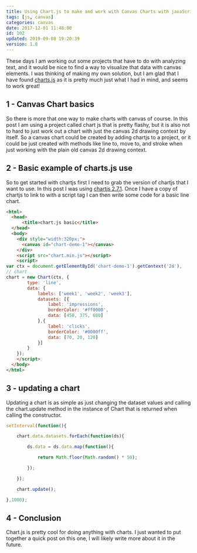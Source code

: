 ```yaml
---
title: Using Chart.js to make and work with Canvas Charts with javaScript
tags: [js, canvas]
categories: canvas
date: 2017-12-01 11:48:00
id: 102
updated: 2019-09-08 19:20:39
version: 1.8
---
```


These days I am working out some projects that have to do with analyzing text, and it would be nice to find a way to visualize that data with canvas elements. I was thinking of making my own solution, but I am glad that I have found [charts.js](http://www.chartjs.org/docs/latest/) as it is pretty much just what I had in mind, and seems to work great!

<!-- more -->

<script src="/js/chart.min.js"></script>

## 1 - Canvas Chart basics

So there is more that one way to make charts with canvas of course. In this post I am using a project called chart js that is pretty flashy, but it is also not to hard to just work out a chart with just the canvas 2d drawing context by itself. So a canvas chart could be created by adding chartjs to a project, or it could be just created with methods like line to, move to, and stroke when just working with the plain old canvas 2d drawing context.

## 2 - Basic example of charts.js use

So to get started with chartjs first I need to grab the version of chartjs that I want to use. In this post I was using [chartjs 2.7.1](https://github.com/chartjs/Chart.js/tree/v2.7.1/dist). Once I have a copy of chartjs to link to with a script tag I can then write some code for a basic line chart.

```html
<html>
  <head>
      <title>chart.js basic</title>
  </head>
  <body>
    <div style="width:320px;">
      <canvas id="chart-demo-1"></canvas>
    </div>
    <script src="chart.min.js"></script>
    <script>
var ctx = document.getElementById('chart-demo-1').getContext('2d'),
// chart
chart = new Chart(ctx, {
        type: 'line',
        data: {
            labels: ['week1', 'week2', 'week3'],
            datasets: [{
                label: 'impressions',
                borderColor: '#ff0000',
                data: [450, 375, 680]
            },{
                label: 'clicks',
                borderColor: '#0000ff',
                data: [70, 20, 120]
            }]
        }
    });
    </script>
  </body>
</html>
```

## 3 - updating a chart

Updating a chart is as simple as just changing the dataset values and calling the chart.update method in the instance of Chart that is returned when calling the constructor.

```js
setInterval(function(){

    chart.data.datasets.forEach(function(ds){

        ds.data = ds.data.map(function(){

            return Math.floor(Math.random() * 50);

        });

    });

    chart.update();

},1000);
```

<div style="width:320px;margin-left:auto;margin-right:auto;">
    <canvas id="chart-demo-1"></canvas>
</div>
<script>
var ctx = document.getElementById('chart-demo-1').getContext('2d'),
 
// chart
chart = new Chart(ctx, {
 
        type: 'line',
 
        data: {
 
            labels: ['week1', 'week2', 'week3'],
            datasets: [{
 
                label: 'impressions',
                borderColor: '#ff0000',
                data: [450, 375, 680]
 
            },{
 
                label: 'clicks',
                borderColor: '#0000ff',
                data: [70, 20, 120]
 
            }]
 
        }
 
    });
 
setInterval(function(){
 
    chart.data.datasets.forEach(function(ds){
 
        ds.data = ds.data.map(function(){
 
            return Math.floor(Math.random() * 50);
 
        });
 
    });
 
    chart.update();
 
},1000);
 
</script>

## 4 - Conclusion

Chart.js is pretty cool for doing anything with charts. I just wanted to put together a quick post on this one, I will likely write more about it in the future.